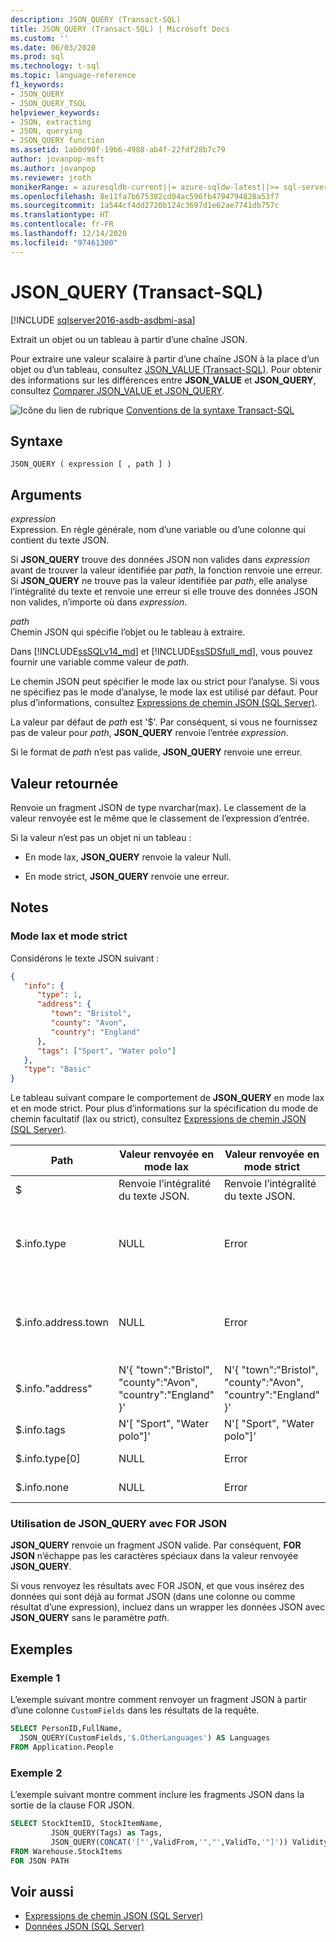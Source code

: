 ```yaml
---
description: JSON_QUERY (Transact-SQL)
title: JSON_QUERY (Transact-SQL) | Microsoft Docs
ms.custom: ''
ms.date: 06/03/2020
ms.prod: sql
ms.technology: t-sql
ms.topic: language-reference
f1_keywords:
- JSON_QUERY
- JSON_QUERY_TSQL
helpviewer_keywords:
- JSON, extracting
- JSON, querying
- JSON_QUERY function
ms.assetid: 1ab0d90f-19b6-4988-ab4f-22fdf28b7c79
author: jovanpop-msft
ms.author: jovanpop
ms.reviewer: jroth
monikerRange: = azuresqldb-current||= azure-sqldw-latest||>= sql-server-2016||>= sql-server-linux-2017
ms.openlocfilehash: 8e11fa7b675382cd04ac596fb4794794828a53f7
ms.sourcegitcommit: 1a544cf4dd2720b124c3697d1e62ae7741db757c
ms.translationtype: HT
ms.contentlocale: fr-FR
ms.lasthandoff: 12/14/2020
ms.locfileid: "97461300"
---
```

# <a name="json_query-transact-sql"></a>JSON_QUERY (Transact-SQL)

[!INCLUDE [sqlserver2016-asdb-asdbmi-asa](../../includes/applies-to-version/sqlserver2016-asdb-asdbmi-asa.md)]

 Extrait un objet ou un tableau à partir d’une chaîne JSON.  
  
 Pour extraire une valeur scalaire à partir d’une chaîne JSON à la place d’un objet ou d’un tableau, consultez [JSON_VALUE &#40;Transact-SQL&#41;](../../t-sql/functions/json-value-transact-sql.md). Pour obtenir des informations sur les différences entre **JSON_VALUE** et **JSON_QUERY**, consultez [Comparer JSON_VALUE et JSON_QUERY](../../relational-databases/json/validate-query-and-change-json-data-with-built-in-functions-sql-server.md#JSONCompare).  
  
 ![Icône du lien de rubrique](../../database-engine/configure-windows/media/topic-link.gif "Icône du lien de rubrique") [Conventions de la syntaxe Transact-SQL](../../t-sql/language-elements/transact-sql-syntax-conventions-transact-sql.md)  
  
## <a name="syntax"></a>Syntaxe  
  
```syntaxsql
JSON_QUERY ( expression [ , path ] )  
```  
  
## <a name="arguments"></a>Arguments

 *expression*  
 Expression. En règle générale, nom d’une variable ou d’une colonne qui contient du texte JSON.  
  
 Si **JSON_QUERY** trouve des données JSON non valides dans *expression* avant de trouver la valeur identifiée par *path*, la fonction renvoie une erreur. Si **JSON_QUERY** ne trouve pas la valeur identifiée par *path*, elle analyse l’intégralité du texte et renvoie une erreur si elle trouve des données JSON non valides, n’importe où dans *expression*.  
  
 *path*  
 Chemin JSON qui spécifie l’objet ou le tableau à extraire.

Dans [!INCLUDE[ssSQLv14_md](../../includes/sssqlv14-md.md)] et [!INCLUDE[ssSDSfull_md](../../includes/sssdsfull-md.md)], vous pouvez fournir une variable comme valeur de *path*.

Le chemin JSON peut spécifier le mode lax ou strict pour l’analyse. Si vous ne spécifiez pas le mode d’analyse, le mode lax est utilisé par défaut. Pour plus d’informations, consultez [Expressions de chemin JSON &#40;SQL Server&#41;](../../relational-databases/json/json-path-expressions-sql-server.md).  

La valeur par défaut de *path* est '$'. Par conséquent, si vous ne fournissez pas de valeur pour *path*, **JSON_QUERY** renvoie l’entrée *expression*.

Si le format de *path* n’est pas valide, **JSON_QUERY** renvoie une erreur.  
  
## <a name="return-value"></a>Valeur retournée

 Renvoie un fragment JSON de type nvarchar(max). Le classement de la valeur renvoyée est le même que le classement de l’expression d’entrée.  
  
 Si la valeur n’est pas un objet ni un tableau :  
  
- En mode lax, **JSON_QUERY** renvoie la valeur Null.  
  
- En mode strict, **JSON_QUERY** renvoie une erreur.  
  
## <a name="remarks"></a>Notes  

### <a name="lax-mode-and-strict-mode"></a>Mode lax et mode strict

 Considérons le texte JSON suivant :  
  
```json  
{
   "info": {
      "type": 1,
      "address": {
         "town": "Bristol",
         "county": "Avon",
         "country": "England"
      },
      "tags": ["Sport", "Water polo"]
   },
   "type": "Basic"
} 
```  
  
 Le tableau suivant compare le comportement de **JSON_QUERY** en mode lax et en mode strict. Pour plus d’informations sur la spécification du mode de chemin facultatif (lax ou strict), consultez [Expressions de chemin JSON &#40;SQL Server&#41;](../../relational-databases/json/json-path-expressions-sql-server.md).  
  
|Path|Valeur renvoyée en mode lax|Valeur renvoyée en mode strict|En savoir plus|  
|----------|------------------------------|---------------------------------|---------------|  
|$|Renvoie l’intégralité du texte JSON.|Renvoie l’intégralité du texte JSON.|n/a|  
|$.info.type|NULL|Error|Ni un objet, ni un tableau.<br /><br /> Utilisez **JSON_VALUE** à la place.|  
|$.info.address.town|NULL|Error|Ni un objet, ni un tableau.<br /><br /> Utilisez **JSON_VALUE** à la place.|  
|$.info."address"|N'{ "town":"Bristol", "county":"Avon", "country":"England" }'|N'{ "town":"Bristol", "county":"Avon", "country":"England" }'|n/a|  
|$.info.tags|N'[ "Sport", "Water polo"]'|N'[ "Sport", "Water polo"]'|n/a|  
|$.info.type[0]|NULL|Error|Pas un tableau.|  
|$.info.none|NULL|Error|La propriété n’existe pas.|  

### <a name="using-json_query-with-for-json"></a>Utilisation de JSON_QUERY avec FOR JSON

**JSON_QUERY** renvoie un fragment JSON valide. Par conséquent, **FOR JSON** n’échappe pas les caractères spéciaux dans la valeur renvoyée **JSON_QUERY**.

Si vous renvoyez les résultats avec FOR JSON, et que vous insérez des données qui sont déjà au format JSON (dans une colonne ou comme résultat d’une expression), incluez dans un wrapper les données JSON avec **JSON_QUERY** sans le paramètre *path*.

## <a name="examples"></a>Exemples  
  
### <a name="example-1"></a>Exemple 1

 L’exemple suivant montre comment renvoyer un fragment JSON à partir d’une colonne `CustomFields` dans les résultats de la requête.  
  
```sql  
SELECT PersonID,FullName,
  JSON_QUERY(CustomFields,'$.OtherLanguages') AS Languages
FROM Application.People
```  
  
### <a name="example-2"></a>Exemple 2

L’exemple suivant montre comment inclure les fragments JSON dans la sortie de la clause FOR JSON.  
  
```sql  
SELECT StockItemID, StockItemName,
         JSON_QUERY(Tags) as Tags,
         JSON_QUERY(CONCAT('["',ValidFrom,'","',ValidTo,'"]')) ValidityPeriod
FROM Warehouse.StockItems
FOR JSON PATH
```  
  
## <a name="see-also"></a>Voir aussi

- [Expressions de chemin JSON &#40;SQL Server&#41;](../../relational-databases/json/json-path-expressions-sql-server.md)   
- [Données JSON &#40;SQL Server&#41;](../../relational-databases/json/json-data-sql-server.md)  

